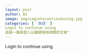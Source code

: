 ```yaml
---
layout: post
author: AI
image: img/Logintocontinueusing.jpg
categories: [ '旅遊' ]
Login to continue using
這是一篇與登入以繼續使用相關的文章"
---
```

Login to continue using